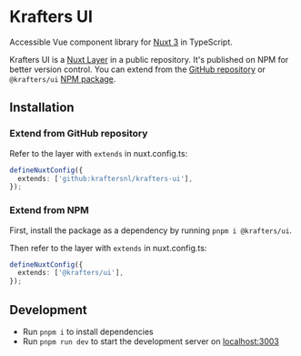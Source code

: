 # Krafters UI

Accessible Vue component library for [Nuxt 3](https://nuxt.com) in TypeScript.

Krafters UI is a [Nuxt Layer](https://nuxt.com/docs/getting-started/layers) in a public repository. It's published on NPM for better version control. You can extend from the [GitHub repository](https://github.com/kraftersnl/krafters-ui) or `@krafters/ui` [NPM package](https://github.com/kraftersnl/krafters-ui).

## Installation

### Extend from GitHub repository

Refer to the layer with `extends` in nuxt.config.ts:

```ts
defineNuxtConfig({
  extends: ['github:kraftersnl/krafters-ui'],
});
```

### Extend from NPM

First, install the package as a dependency by running `pnpm i @krafters/ui`.

Then refer to the layer with `extends` in nuxt.config.ts:

```ts
defineNuxtConfig({
  extends: ['@krafters/ui'],
});
```

## Development

- Run `pnpm i` to install dependencies
- Run `pnpm run dev` to start the development server on [localhost:3003](http://localhost:3003)
